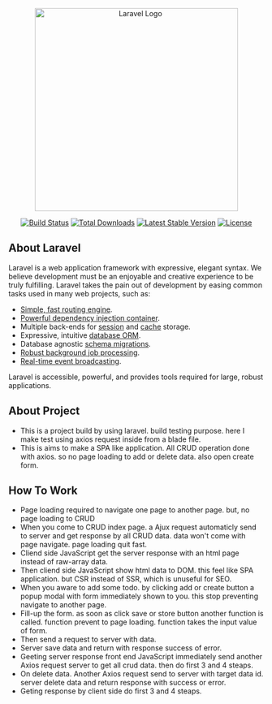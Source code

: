 <p align="center"><a href="https://laravel.com" target="_blank"><img src="https://raw.githubusercontent.com/laravel/art/master/logo-lockup/5%20SVG/2%20CMYK/1%20Full%20Color/laravel-logolockup-cmyk-red.svg" width="400" alt="Laravel Logo"></a></p>

<p align="center">
<a href="https://github.com/laravel/framework/actions"><img src="https://github.com/laravel/framework/workflows/tests/badge.svg" alt="Build Status"></a>
<a href="https://packagist.org/packages/laravel/framework"><img src="https://img.shields.io/packagist/dt/laravel/framework" alt="Total Downloads"></a>
<a href="https://packagist.org/packages/laravel/framework"><img src="https://img.shields.io/packagist/v/laravel/framework" alt="Latest Stable Version"></a>
<a href="https://packagist.org/packages/laravel/framework"><img src="https://img.shields.io/packagist/l/laravel/framework" alt="License"></a>
</p>

## About Laravel

Laravel is a web application framework with expressive, elegant syntax. We believe development must be an enjoyable and creative experience to be truly fulfilling. Laravel takes the pain out of development by easing common tasks used in many web projects, such as:

- [Simple, fast routing engine](https://laravel.com/docs/routing).
- [Powerful dependency injection container](https://laravel.com/docs/container).
- Multiple back-ends for [session](https://laravel.com/docs/session) and [cache](https://laravel.com/docs/cache) storage.
- Expressive, intuitive [database ORM](https://laravel.com/docs/eloquent).
- Database agnostic [schema migrations](https://laravel.com/docs/migrations).
- [Robust background job processing](https://laravel.com/docs/queues).
- [Real-time event broadcasting](https://laravel.com/docs/broadcasting).

Laravel is accessible, powerful, and provides tools required for large, robust applications.


## About Project

- This is a project build by using laravel. build testing purpose. here I make test using axios request inside from a blade file.
- This is aims to make a SPA like application. All CRUD operation done with axios. so no page loading to add or delete data. also open create form.

## How To Work 

- Page loading required to navigate one page to another page. but, no page loading to CRUD
- When you come to CRUD index page. a Ajux request automaticly send to server and get response by all CRUD data. data won't come with page navigate. page loading quit fast.
- Cliend side JavaScript get the server response with an html page instead of raw-array data.
- Then cliend side JavaScript show html data to DOM. this feel like SPA application. but CSR instead of SSR, which is unuseful for SEO.
- When you aware to add some todo. by clicking add or create button a popup modal with form immediately shown to you. this stop preventing navigate to another page.
- Fill-up the form. as soon as click save or store button another function is called. function prevent to page loading. function takes the input value of form.
- Then send a request to server with data.
- Server save data and return with response success of error.
- Geeting server response front end JavaScript immediately send another Axios request server to get all crud data. then do first 3 and 4 steaps.
- On delete data. Another Axios request send to server with target data id. server delete data and return response with success or error.
- Geting response by client side do first 3 and 4 steaps. 
